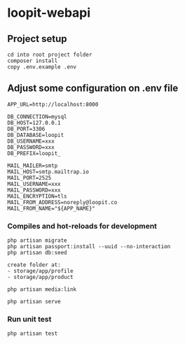 # loopit-webapi

## Project setup
```
cd into root project folder
composer install
copy .env.example .env
```

## Adjust some configuration on .env file
```
APP_URL=http://localhost:8000

DB_CONNECTION=mysql
DB_HOST=127.0.0.1
DB_PORT=3306
DB_DATABASE=loopit
DB_USERNAME=xxx
DB_PASSWORD=xxx
DB_PREFIX=loopit_

MAIL_MAILER=smtp
MAIL_HOST=smtp.mailtrap.io
MAIL_PORT=2525
MAIL_USERNAME=xxx
MAIL_PASSWORD=xxx
MAIL_ENCRYPTION=tls
MAIL_FROM_ADDRESS=noreply@loopit.co
MAIL_FROM_NAME="${APP_NAME}"
```

### Compiles and hot-reloads for development
```
php artisan migrate
php artisan passport:install --uuid --no-interaction
php artisan db:seed

create folder at:
- storage/app/profile
- storage/app/product

php artisan media:link

php artisan serve
```

### Run unit test
```
php artisan test
```
